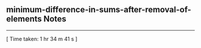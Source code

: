 <h2>minimum-difference-in-sums-after-removal-of-elements Notes</h2><hr>[ Time taken: 1 hr 34 m 41 s ]